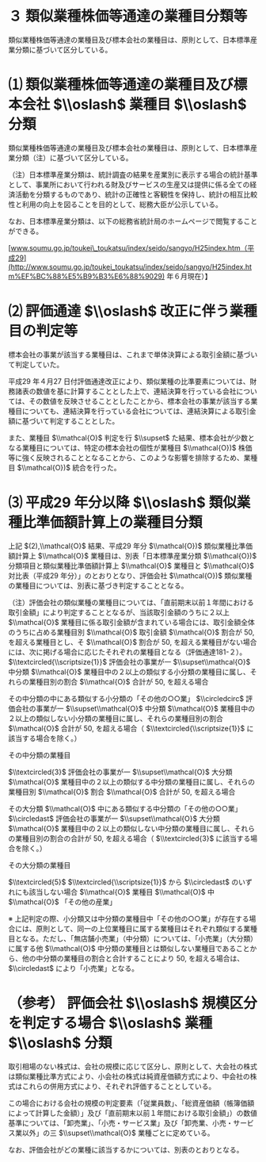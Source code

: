 # ３ 類似業種株価等通達の業種目分類等

類似業種株価等通達の業種目及び標本会社の業種目は、原則として、日本標準産業分類に基づいて区分している。

# ⑴ 類似業種株価等通達の業種目及び標本会社 $\\oslash$ 業種目 $\\oslash$ 分類

類似業種株価等通達の業種目及び標本会社の業種目は、原則として、日本標準産業分類（注）に基づいて区分している。

（注）日本標準産業分類は、統計調査の結果を産業別に表示する場合の統計基準として、事業所において行われる財及びサービスの生産又は提供に係る全ての経済活動を分類するものであり、統計の正確性と客観性を保持し、統計の相互比較性と利用の向上を図ることを目的として、総務大臣が公示している。

なお、日本標準産業分類は、以下の総務省統計局のホームページで閲覧することができる。

[www.soumu.go.jp/toukei\_toukatsu/index/seido/sangyo/H25index.htm（平成29](http://www.soumu.go.jp/toukei_toukatsu/index/seido/sangyo/H25index.htm%EF%BC%88%E5%B9%B3%E6%88%9029) 年６月現在）】

# ⑵ 評価通達 $\\oslash$ 改正に伴う業種目の判定等

標本会社の事業が該当する業種目は、これまで単体決算による取引金額に基づいて判定していた。

平成29 年４月27 日付評価通達改正により、類似業種の比準要素については、財務諸表の数値を基に計算することとした上で、連結決算を行っている会社については、その数値を反映させることとしたことから、標本会社の事業が該当する業種目についても、連結決算を行っている会社については、連結決算による取引金額に基づいて判定することとした。

また、業種目 $\\mathcal{O}$ 判定を行 $\\supset$ た結果、標本会社が少数となる業種目については、特定の標本会社の個性が業種目 $\\mathcal{O})$ 株価等に強く反映されることとなることから、このような影響を排除するため、業種目 $\\mathcal{O})$ 統合を行った。

# ⑶ 平成29 年分以降 $\\oslash$ 類似業種比準価額計算上の業種目分類

上記 $(2),\\mathcal{O}$ 結果、平成29 年分 $\\mathcal{O})$ 類似業種比準価額計算上 $\\mathcal{O}$ 業種目は、別表「日本標準産業分類 $\\mathcal{O})$ 分類項目と類似業種比準価額計算上 $\\mathcal{O}$ 業種目と $\\mathcal{O}$ 対比表（平成29 年分）」のとおりとなり、評価会社 $\\mathcal{O})$ 類似業種の業種目については、別表に基づき判定することとなる。

（注）評価会社の類似業種の業種目については、「直前期末以前１年間における取引金額」により判定することとなるが、当該取引金額のうちに２以上 $\\mathcal{O}$ 業種目に係る取引金額が含まれている場合には、取引金額全体のうちに占める業種目別 $\\mathcal{O}$ 取引金額 $\\mathcal{O}$ 割合が $50,%$ を超える業種目とし、そ $\\mathcal{O}$ 割合が $50,%$ を超える業種目がない場合には、次に掲げる場合に応じたそれぞれの業種目となる（評価通達181-２）。 $\\textcircled{\\scriptsize{1}}$ 評価会社の事業が一 $\\supset\\mathcal{O}$ 中分類 $\\mathcal{O}$ 業種目中の２以上の類似する小分類の業種目に属し、それらの業種目別の割合 $\\mathcal{O}$ 合計が $50,%$ を超える場合

その中分類の中にある類似する小分類の「その他の○○業」 $\\circledcirc$ 評価会社の事業が一 $\\supset\\mathcal{O}$ 中分類 $\\mathcal{O}$ 業種目中の２以上の類似しない小分類の業種目に属し、それらの業種目別の割合 $\\mathcal{O}$ 合計が $50,%$ を超える場合（ $\\textcircled{\\scriptsize{1}}$ に該当する場合を除く。）

その中分類の業種目

$\\textcircled{3}$ 評価会社の事業が一 $\\supset\\mathcal{O}$ 大分類 $\\mathcal{O}$ 業種目中の２以上の類似する中分類の業種目に属し、それらの業種目別 $\\mathcal{O}$ 割合 $\\mathcal{O}$ 合計が $50,%$ を超える場合

その大分類 $\\mathcal{O}$ 中にある類似する中分類の「その他の○○業」 $\\circledast$ 評価会社の事業が一 $\\supset\\mathcal{O}$ 大分類 $\\mathcal{O}$ 業種目中の２以上の類似しない中分類の業種目に属し、それらの業種目別の割合の合計が $50,%$ を超える場合（ $\\textcircled{3}$ に該当する場合を除く。）

その大分類の業種目

$\\textcircled{5}$ $\\textcircled{\\scriptsize{1}}$ から $\\circledast$ のいずれにも該当しない場合 $\\mathcal{O}$ 業種目 $\\mathcal{O}$ 中 $\\mathcal{O}$ 「その他の産業」

※ 上記判定の際、小分類又は中分類の業種目中「その他の○○業」が存在する場合には、原則として、同一の上位業種目に属する業種目はそれぞれ類似する業種目となる。ただし、「無店舗小売業」（中分類）については、「小売業」（大分類）に属する他 $\\mathcal{O}$ 中分類の業種目とは類似しない業種目であることから、他の中分類の業種目の割合と合計することにより $50,%$ を超える場合は、 $\\circledast$ により「小売業」となる。

# （参考） 評価会社 $\\oslash$ 規模区分を判定する場合 $\\oslash$ 業種 $\\oslash$ 分類

取引相場のない株式は、会社の規模に応じて区分し、原則として、大会社の株式は類似業種比準方式により、小会社の株式は純資産価額方式により、中会社の株式はこれらの併用方式により、それぞれ評価することとしている。

この場合における会社の規模の判定要素（「従業員数」、「総資産価額（帳簿価額によって計算した金額）」及び「直前期末以前１年間における取引金額」）の数値基準については、「卸売業」、「小売・サービス業」及び「卸売業、小売・サービス業以外」の三 $\\supset\\mathcal{O}$ 業種ごとに定めている。

なお、評価会社がどの業種に該当するかについては、別表のとおりとなる。